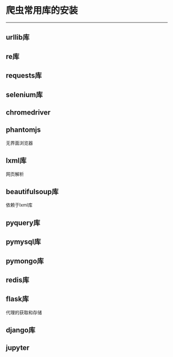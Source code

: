 # 爬虫常用库的安装

---

## urllib库

## re库

## requests库

## selenium库

## chromedriver

## phantomjs

无界面浏览器

## lxml库

网页解析

## beautifulsoup库

依赖于lxml库

## pyquery库

## pymysql库

## pymongo库

## redis库

## flask库

代理的获取和存储

## django库

## jupyter







